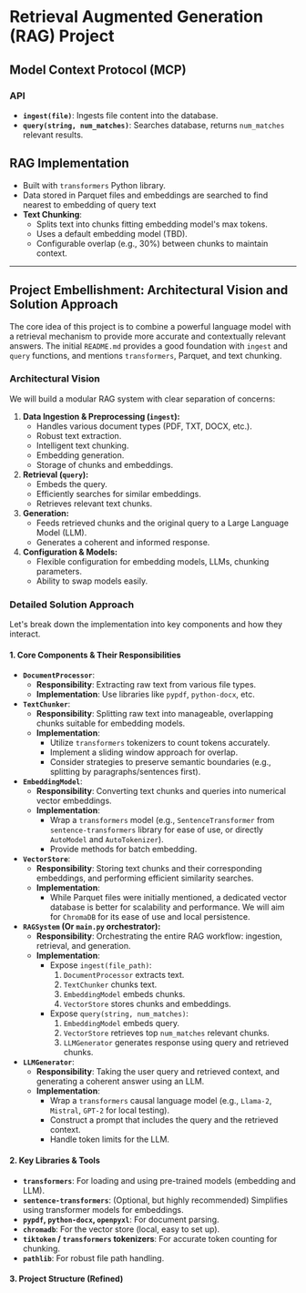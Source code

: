 # Retrieval Augmented Generation (RAG) Project

## Model Context Protocol (MCP)
### API
*   **`ingest(file)`**: Ingests file content into the database.
*   **`query(string, num_matches)`**: Searches database, returns `num_matches` relevant results.

## RAG Implementation
*   Built with `transformers` Python library.
*   Data stored in Parquet files and embeddings are searched to find nearest to embedding of query text
*   **Text Chunking**:
    *   Splits text into chunks fitting embedding model's max tokens.
    *   Uses a default embedding model (TBD).
    *   Configurable overlap (e.g., 30%) between chunks to maintain context.

---

## Project Embellishment: Architectural Vision and Solution Approach

The core idea of this project is to combine a powerful language model with a retrieval mechanism to provide more accurate and contextually relevant answers. The initial `README.md` provides a good foundation with `ingest` and `query` functions, and mentions `transformers`, Parquet, and text chunking.

### Architectural Vision

We will build a modular RAG system with clear separation of concerns:

1.  **Data Ingestion & Preprocessing (`ingest`):**
    *   Handles various document types (PDF, TXT, DOCX, etc.).
    *   Robust text extraction.
    *   Intelligent text chunking.
    *   Embedding generation.
    *   Storage of chunks and embeddings.
2.  **Retrieval (`query`):**
    *   Embeds the query.
    *   Efficiently searches for similar embeddings.
    *   Retrieves relevant text chunks.
3.  **Generation:**
    *   Feeds retrieved chunks and the original query to a Large Language Model (LLM).
    *   Generates a coherent and informed response.
4.  **Configuration & Models:**
    *   Flexible configuration for embedding models, LLMs, chunking parameters.
    *   Ability to swap models easily.

### Detailed Solution Approach

Let's break down the implementation into key components and how they interact.

#### 1. Core Components & Their Responsibilities

*   **`DocumentProcessor`**:
    *   **Responsibility**: Extracting raw text from various file types.
    *   **Implementation**: Use libraries like `pypdf`, `python-docx`, etc.
*   **`TextChunker`**:
    *   **Responsibility**: Splitting raw text into manageable, overlapping chunks suitable for embedding models.
    *   **Implementation**:
        *   Utilize `transformers` tokenizers to count tokens accurately.
        *   Implement a sliding window approach for overlap.
        *   Consider strategies to preserve semantic boundaries (e.g., splitting by paragraphs/sentences first).
*   **`EmbeddingModel`**:
    *   **Responsibility**: Converting text chunks and queries into numerical vector embeddings.
    *   **Implementation**:
        *   Wrap a `transformers` model (e.g., `SentenceTransformer` from `sentence-transformers` library for ease of use, or directly `AutoModel` and `AutoTokenizer`).
        *   Provide methods for batch embedding.
*   **`VectorStore`**:
    *   **Responsibility**: Storing text chunks and their corresponding embeddings, and performing efficient similarity searches.
    *   **Implementation**:
        *   While Parquet files were initially mentioned, a dedicated vector database is better for scalability and performance. We will aim for `ChromaDB` for its ease of use and local persistence.
*   **`RAGSystem` (Or `main.py` orchestrator):**
    *   **Responsibility**: Orchestrating the entire RAG workflow: ingestion, retrieval, and generation.
    *   **Implementation**:
        *   Expose `ingest(file_path)`:
            1.  `DocumentProcessor` extracts text.
            2.  `TextChunker` chunks text.
            3.  `EmbeddingModel` embeds chunks.
            4.  `VectorStore` stores chunks and embeddings.
        *   Expose `query(string, num_matches)`:
            1.  `EmbeddingModel` embeds query.
            2.  `VectorStore` retrieves top `num_matches` relevant chunks.
            3.  `LLMGenerator` generates response using query and retrieved chunks.
*   **`LLMGenerator`**:
    *   **Responsibility**: Taking the user query and retrieved context, and generating a coherent answer using an LLM.
    *   **Implementation**:
        *   Wrap a `transformers` causal language model (e.g., `Llama-2`, `Mistral`, `GPT-2` for local testing).
        *   Construct a prompt that includes the query and the retrieved context.
        *   Handle token limits for the LLM.

#### 2. Key Libraries & Tools

*   **`transformers`**: For loading and using pre-trained models (embedding and LLM).
*   **`sentence-transformers`**: (Optional, but highly recommended) Simplifies using transformer models for embeddings.
*   **`pypdf`, `python-docx`, `openpyxl`**: For document parsing.
*   **`chromadb`**: For the vector store (local, easy to set up).
*   **`tiktoken` / `transformers` tokenizers**: For accurate token counting for chunking.
*   **`pathlib`**: For robust file path handling.

#### 3. Project Structure (Refined)

